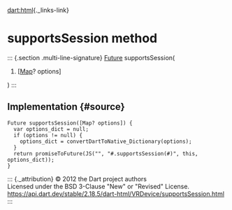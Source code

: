 [dart:html](../../dart-html/dart-html-library){._links-link}

supportsSession method
======================

::: {.section .multi-line-signature}
[Future](../../dart-async/future-class) supportsSession(

1.  \[[Map](../../dart-core/map-class)? options\]

)
:::

Implementation {#source}
--------------

``` {.language-dart data-language="dart"}
Future supportsSession([Map? options]) {
  var options_dict = null;
  if (options != null) {
    options_dict = convertDartToNative_Dictionary(options);
  }
  return promiseToFuture(JS("", "#.supportsSession(#)", this, options_dict));
}
```

::: {._attribution}
© 2012 the Dart project authors\
Licensed under the BSD 3-Clause \"New\" or \"Revised\" License.\
<https://api.dart.dev/stable/2.18.5/dart-html/VRDevice/supportsSession.html>
:::
